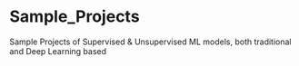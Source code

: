 # Sample_Projects
Sample Projects of Supervised &amp; Unsupervised ML models, both traditional and Deep Learning based
